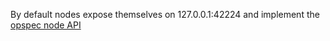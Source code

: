 By default nodes expose themselves on 127.0.0.1:42224 and implement the
[opspec node API](https://opspec.io/latest/nodes.html)
